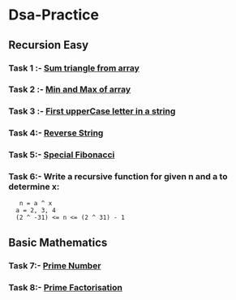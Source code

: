 # Dsa-Practice <br>
## Recursion Easy <br>
### Task 1 :- [Sum triangle from array](https://www.geeksforgeeks.org/sum-triangle-from-array/)
### Task 2 :- [Min and Max of array ](https://www.geeksforgeeks.org/recursive-programs-to-find-minimum-and-maximum-elements-of-array/)
### Task 3 :- [First upperCase letter in a string](https://www.geeksforgeeks.org/first-uppercase-letter-in-a-string-iterative-and-recursive/)
### Task 4:- [Reverse String](https://leetcode.com/problems/reverse-string/)
### Task 5:- [Special Fibonacci](https://www.codechef.com/problems/FIBXOR01)
### Task 6:- Write a recursive function for given n and a to determine x:
       n = a ^ x 
      a = 2, 3, 4
      (2 ^ -31) <= n <= (2 ^ 31) - 1      
      
 ## Basic Mathematics <br>
### Task 7:- [Prime Number](https://github.com/Ankur-sword/Dsa-Practice/blob/main/primeNumber.cpp)
### Task 8:- [Prime Factorisation](https://github.com/Ankur-sword/Dsa-Practice/blob/main/PrimeFactorisation.cpp)
